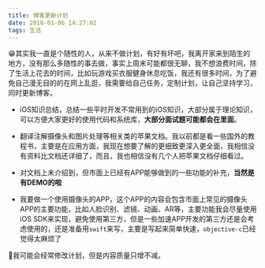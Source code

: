 ```yaml
---
title: 博客更新计划
date: 2018-01-06 14:27:02
tags: 生活
---
```


😁其实我一直是个随性的人，从来不做计划，有好有坏吧，我离开家来到陌生的地方，没有那么多随性的事去做，事实上周末可能都很无聊，我不想浪费时间，除了生活上花去的时间，比如玩游戏买衣服健身休息吃饭，我还有很多时间，为了避免自己漫无目的的在网上乱逛，我需要给自己任务，定制计划，让自己坚持学习，同时更新博客。

* iOS知识总结，总结一些平时开发不常用到的iOS知识，大部分属于理论知识，可以方便大家更好的使用代码和系统库，**大部分面试题可能都会在里面**。

* 翻译注解摄像头和图片处理等相关类的苹果文档。我以前都是看一些国外的教程书，主要是在应用方面，我现在想要了解的更细致更深入更全面，我相信没有资料比文档还详细了，而且，我也相信没有几个人把苹果文档仔细看过。

* 对文档上未介绍到，但市面上已经有APP能够做到的一些功能的补充，**当然是有DEMO的啦**

* 我要做一个使用摄像头的APP，这个APP的内容会包含市面上常见的摄像头APP的主要功能，比如人脸识别、滤镜、动画、AR等，主要功能我会尽量使用iOS SDK来实现，避免使用第三方，但是一些加速APP开发的第三方还是会考虑使用的，还是准备用`swift`来写，主要是写起来简单快速，`objective-c`已经觉得太麻烦了

🤔我可能会经常修改计划，但是内容质量只增不减。